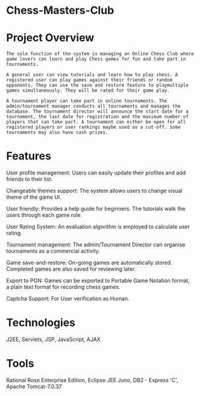# Chess-Masters-Club

# Project Overview

    The sole function of the system is managing an Online Chess Club where game lovers can learn and play Chess games for fun and take part in tournaments.

    A general user can view tutorials and learn how to play chess. A registered user can play games against their friends or random opponents. They can use the save and restore feature to playmultiple games simultaneously. They will be rated for their game play.

    A tournament player can take part in online tournaments. The admin/tournament manager conducts all tournaments and manages the database. The tournament director will announce the start date for a tournament, the last date for registration and the maximum number of players that can take part. A tournament can either be open for all registered players or user rankings maybe used as a cut-off. Some tournaments may also have cash prizes.
    
# Features

User profile management: Users can easily update their profiles and add friends to their list.

Changeable themes support: The system allows users to change visual theme of the game UI.  

User friendly: Provides a help guide for beginners. The tutorials walk the users through each game rule.

User Rating System: An evaluation algorithm is employed to calculate user rating.  

Tournament management: The admin/Tournament Director can organise tournaments as a commercial activity.

Game save-and-restore: On-going games are automatically stored. Completed games are also saved for reviewing later.

Export to PGN: Games can be exported to Portable Game Notation format, a plain text format for recording chess games.

Captcha Support:  For User verification as Human.

# Technologies

J2EE, Servlets, JSP, JavaScript, AJAX

# Tools

Rational Rose Enterprise Edition, Eclipse JEE Juno, DB2 - Express 'C', Apache Tomcat-7.0.37



